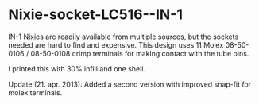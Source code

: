 Nixie-socket-LC516--IN-1
========================

IN-1 Nixies are readily available from multiple sources, but the sockets needed are hard to find and expensive. This design uses 11 Molex 08-50-0106 / 08-50-0108 crimp terminals for making contact with the tube pins.

I printed this with 30% infill and one shell.

Update (21. apr. 2013): Added a second version with improved snap-fit for molex terminals.
